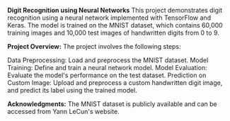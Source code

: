 **Digit Recognition using Neural Networks**
This project demonstrates digit recognition using a neural network implemented with TensorFlow and Keras. The model is trained on the MNIST dataset, which contains 60,000 training images and 10,000 test images of handwritten digits from 0 to 9.

**Project Overview:**
The project involves the following steps:

Data Preprocessing: Load and preprocess the MNIST dataset.
Model Training: Define and train a neural network model.
Model Evaluation: Evaluate the model's performance on the test dataset.
Prediction on Custom Image: Upload and preprocess a custom handwritten digit image, and predict its label using the trained model.

__Acknowledgments:__
The MNIST dataset is publicly available and can be accessed from Yann LeCun's website.
